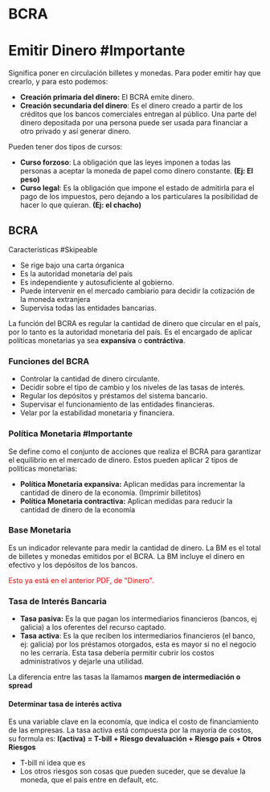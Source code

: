 # BCRA

# Emitir Dinero #Importante 
Significa poner en circulación billetes y monedas.
Para poder emitir hay que crearlo, y para esto podemos:
- **Creación primaria del dinero:** El BCRA emite dinero.
- **Creación secundaria del dinero**: Es el dinero creado a partir de los créditos que los bancos comerciales entregan al público. Una parte del dinero depositada por una persona puede ser usada para financiar a otro privado y así generar dinero.

Pueden tener dos tipos de cursos:
- **Curso forzoso**: La obligación que las leyes imponen a todas las personas a aceptar la moneda de papel como dinero constante. **(Ej: El peso)**
- **Curso legal**: Es la obligación que impone el estado de admitirla para el pago de los impuestos, pero dejando a los particulares la posibilidad de hacer lo que quieran. **(Ej: el chacho)**

## BCRA  
Características #Skipeable
- Se rige bajo una carta órganica
- Es la autoridad monetaría del país
- Es independiente y autosuficiente al gobierno.
- Puede intervenir en el mercado cambiario para decidir la cotización de la moneda extranjera
- Supervisa todas las entidades bancarias.

La función del BCRA es regular la cantidad de dinero que circular en el país, por lo tanto es la autoridad monetaria del país. Es el encargado de aplicar políticas monetarias ya sea **expansiva** o **contráctiva**.

### Funciones del BCRA
- Controlar la cantidad de dinero circulante.
- Decidir sobre el tipo de cambio y los niveles de las tasas de interés.
- Regular los depósitos y préstamos del sistema bancario.
- Supervisar el funcionamiento de las entidades financieras.
- Velar por la estabilidad monetaria y financiera.


### Política Monetaria #Importante
Se define como el conjunto de acciones que realiza el BCRA para garantizar el equilibrio en el mercado de dinero. Estos pueden aplicar 2 tipos de políticas monetarias:
- **Política Monetaria expansiva:** Aplican medidas para incrementar la cantidad de dinero de la economía. (Imprimir billetitos)
- **Política Monetaria contractiva:** Aplican medidas para reducir la cantidad de dinero de la economía

### Base Monetaria
Es un indicador relevante para medir la cantidad de dinero. La BM es el total de billetes y monedas emitidos por el BCRA. La BM incluye el dinero en efectivo y los depósitos de los bancos.
<p style="color: red;">
	Esto ya está en el anterior PDF, de "Dinero".
</p>

### Tasa de Interés Bancaria
- **Tasa pasiva:** Es la que pagan los intermediarios financieros (bancos, ej galicia) a los oferentes del recurso captado.
- **Tasa activa**: Es la que reciben los intermediarios financieros (el banco, ej: galicia) por los préstamos otorgados, esta es mayor si no el negocio no les cerraría. Esta tasa debería permitir cubrir los costos administrativos y dejarle una utilidad.

La diferencia entre las tasas la llamamos **margen de intermediación o spread**

#### Determinar tasa de interés activa
Es una variable clave en la economía, que indica el costo de financiamiento de las empresas.
La tasa activa está compuesta por la mayoría de costos, su formula es:
**I(activa)** **= T-bill + Riesgo devaluación + Riesgo país + Otros Riesgos**
- T-bill ni idea que es
- Los otros riesgos son cosas que pueden suceder, que se devalue la moneda, que el pais entre en default, etc.


